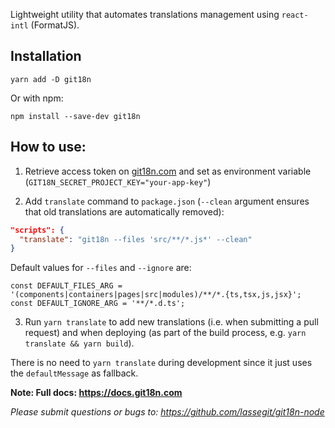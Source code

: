 Lightweight utility that automates translations management using `react-intl` (FormatJS).

## Installation

```
yarn add -D git18n
```

Or with npm:

```
npm install --save-dev git18n
```

## How to use:

1. Retrieve access token on [git18n.com](https://git18n.com) and set as environment variable (`GIT18N_SECRET_PROJECT_KEY="your-app-key"`)

2. Add `translate` command to `package.json` (`--clean` argument ensures that old translations are automatically removed):

```json
"scripts": {
  "translate": "git18n --files 'src/**/*.js*' --clean"
}
```

Default values for `--files` and `--ignore` are:

```
const DEFAULT_FILES_ARG = '(components|containers|pages|src|modules)/**/*.{ts,tsx,js,jsx}';
const DEFAULT_IGNORE_ARG = '**/*.d.ts';
```

3. Run `yarn translate` to add new translations (i.e. when submitting a pull request) and when deploying (as part of the build process, e.g. `yarn translate && yarn build`).

There is no need to `yarn translate` during development since it just uses the `defaultMessage` as fallback.

**Note: Full docs: https://docs.git18n.com**

_Please submit questions or bugs to: https://github.com/lassegit/git18n-node_
